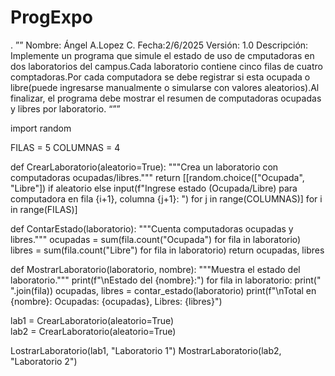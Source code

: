 # ProgExpo
.
””
Nombre: Ángel A.Lopez C.
Fecha:2/6/2025
Versión: 1.0
Descripción: Implemente un programa que simule el estado de uso de cmputadoras en dos laboratorios del campus.Cada laboratorio contiene cinco filas de cuatro comptadoras.Por cada computadora se debe registrar si esta ocupada o libre(puede ingresarse manualmente o simularse con valores aleatorios).Al finalizar, el programa debe mostrar el resumen de computadoras ocupadas y libres por laboratorio.
“””

import random


FILAS = 5
COLUMNAS = 4

def CrearLaboratorio(aleatorio=True):
    """Crea un laboratorio con computadoras ocupadas/libres."""
    return [[random.choice(["Ocupada", "Libre"]) if aleatorio else input(f"Ingrese estado (Ocupada/Libre) para computadora en fila {i+1}, columna {j+1}: ") 
             for j in range(COLUMNAS)] for i in range(FILAS)]

def ContarEstado(laboratorio):
    """Cuenta computadoras ocupadas y libres."""
    ocupadas = sum(fila.count("Ocupada") for fila in laboratorio)
    libres = sum(fila.count("Libre") for fila in laboratorio)
    return ocupadas, libres

def MostrarLaboratorio(laboratorio, nombre):
    """Muestra el estado del laboratorio."""
    print(f"\nEstado del {nombre}:")
    for fila in laboratorio:
        print(" ".join(fila))
    ocupadas, libres = contar_estado(laboratorio)
    print(f"\nTotal en {nombre}: Ocupadas: {ocupadas}, Libres: {libres}")


lab1 = CrearLaboratorio(aleatorio=True)  
lab2 = CrearLaboratorio(aleatorio=True)


LostrarLaboratorio(lab1, "Laboratorio 1")
MostrarLaboratorio(lab2, "Laboratorio 2")
